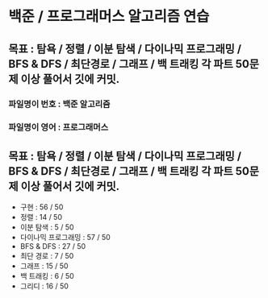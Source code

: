 
# 백준 / 프로그래머스 알고리즘 연습

## 목표 : 탐욕 / 정렬 / 이분 탐색 / 다이나믹 프로그래밍 / BFS & DFS / 최단경로 / 그래프 / 백 트래킹  각 파트 50문제 이상 풀어서 깃에 커밋.

### 파일명이 번호 : 백준 알고리즘
### 파일명이 영어 : 프로그래머스


## 목표 : 탐욕 / 정렬 / 이분 탐색 / 다이나믹 프로그래밍 / BFS & DFS / 최단경로 / 그래프 / 백 트래킹  각 파트 50문제 이상 풀어서 깃에 커밋.


- 구현              : 56 / 50
- 정렬              : 14 / 50
- 이분 탐색          : 5 / 50
- 다이나믹 프로그래밍   : 57 / 50
- BFS & DFS        : 27 / 50
- 최단 경로          : 7 / 50
- 그래프             : 15 / 50
- 백 트래킹          : 6 / 50
- 그리디             : 16 / 50

